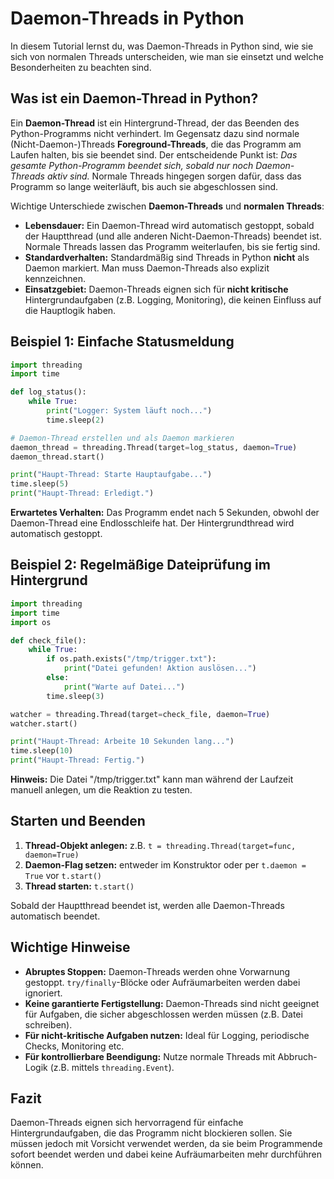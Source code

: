 # Daemon-Threads in Python

In diesem Tutorial lernst du, was Daemon-Threads in Python sind, wie sie sich von normalen Threads unterscheiden, wie man sie einsetzt und welche Besonderheiten zu beachten sind.

## Was ist ein Daemon-Thread in Python?

Ein **Daemon-Thread** ist ein Hintergrund-Thread, der das Beenden des Python-Programms nicht verhindert. Im Gegensatz dazu sind normale (Nicht-Daemon-)Threads **Foreground-Threads**, die das Programm am Laufen halten, bis sie beendet sind. Der entscheidende Punkt ist: *Das gesamte Python-Programm beendet sich, sobald nur noch Daemon-Threads aktiv sind.* Normale Threads hingegen sorgen dafür, dass das Programm so lange weiterläuft, bis auch sie abgeschlossen sind.

Wichtige Unterschiede zwischen **Daemon-Threads** und **normalen Threads**:

- **Lebensdauer:** Ein Daemon-Thread wird automatisch gestoppt, sobald der Hauptthread (und alle anderen Nicht-Daemon-Threads) beendet ist. Normale Threads lassen das Programm weiterlaufen, bis sie fertig sind.
- **Standardverhalten:** Standardmäßig sind Threads in Python **nicht** als Daemon markiert. Man muss Daemon-Threads also explizit kennzeichnen.
- **Einsatzgebiet:** Daemon-Threads eignen sich für **nicht kritische** Hintergrundaufgaben (z.B. Logging, Monitoring), die keinen Einfluss auf die Hauptlogik haben.

## Beispiel 1: Einfache Statusmeldung

```python
import threading
import time

def log_status():
    while True:
        print("Logger: System läuft noch...")
        time.sleep(2)

# Daemon-Thread erstellen und als Daemon markieren
daemon_thread = threading.Thread(target=log_status, daemon=True)
daemon_thread.start()

print("Haupt-Thread: Starte Hauptaufgabe...")
time.sleep(5)
print("Haupt-Thread: Erledigt.")
```

**Erwartetes Verhalten:** Das Programm endet nach 5 Sekunden, obwohl der Daemon-Thread eine Endlosschleife hat. Der Hintergrundthread wird automatisch gestoppt.

## Beispiel 2: Regelmäßige Dateiprüfung im Hintergrund

```python
import threading
import time
import os

def check_file():
    while True:
        if os.path.exists("/tmp/trigger.txt"):
            print("Datei gefunden! Aktion auslösen...")
        else:
            print("Warte auf Datei...")
        time.sleep(3)

watcher = threading.Thread(target=check_file, daemon=True)
watcher.start()

print("Haupt-Thread: Arbeite 10 Sekunden lang...")
time.sleep(10)
print("Haupt-Thread: Fertig.")
```

**Hinweis:** Die Datei "/tmp/trigger.txt" kann man während der Laufzeit manuell anlegen, um die Reaktion zu testen.

## Starten und Beenden

1. **Thread-Objekt anlegen:** z.B. `t = threading.Thread(target=func, daemon=True)`  
2. **Daemon-Flag setzen:** entweder im Konstruktor oder per `t.daemon = True` vor `t.start()`  
3. **Thread starten:** `t.start()`

Sobald der Hauptthread beendet ist, werden alle Daemon-Threads automatisch beendet.

## Wichtige Hinweise

- **Abruptes Stoppen:** Daemon-Threads werden ohne Vorwarnung gestoppt. `try/finally`-Blöcke oder Aufräumarbeiten werden dabei ignoriert.
- **Keine garantierte Fertigstellung:** Daemon-Threads sind nicht geeignet für Aufgaben, die sicher abgeschlossen werden müssen (z.B. Datei schreiben).
- **Für nicht-kritische Aufgaben nutzen:** Ideal für Logging, periodische Checks, Monitoring etc.
- **Für kontrollierbare Beendigung:** Nutze normale Threads mit Abbruch-Logik (z.B. mittels `threading.Event`).

## Fazit

Daemon-Threads eignen sich hervorragend für einfache Hintergrundaufgaben, die das Programm nicht blockieren sollen. Sie müssen jedoch mit Vorsicht verwendet werden, da sie beim Programmende sofort beendet werden und dabei keine Aufräumarbeiten mehr durchführen können.


